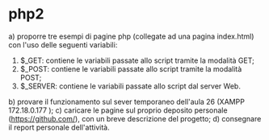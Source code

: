 # php2
a) proporre tre esempi di pagine php (collegate ad una pagina index.html) con l'uso delle seguenti variabili:
1) $_GET: contiene le variabili passate allo script tramite la modalità GET;
2) $_POST: contiene le variabili passate allo script tramite la modalità POST;
3) $_SERVER: contiene le variabili passate allo script dal server Web.

b) provare il funzionamento sul sever temporaneo dell'aula 26 (XAMPP 172.18.0.177 );
c) caricare le pagine sul proprio deposito personale (https://github.com/), con un breve descrizione del progetto;
d) consegnare il report personale dell'attività.
